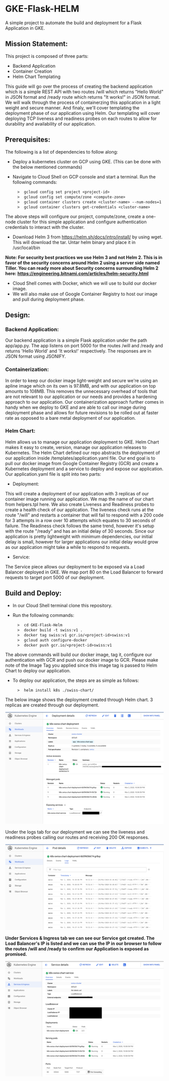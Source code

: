 # GKE-Flask-HELM
A simple project to automate the build and deployment for a Flask Application in GKE.

## Mission Statement:
This project is composed of three parts:

- Backend Application
- Container Creation
- Helm Chart Templating

This guide will go over the process of creating the backend application which is a simple REST API with two routes /will which returns "Hello World" in JSON format and /ready route which returns "It works!" in JSON format. We will walk through the process of containerzing this application in a light weight and secure manner. And finaly, we'll cover templating the deployment phase of our application using Helm. Our templating will cover deploying TCP liveness and readiness probes on each routes to allow for durability and availability of our application.

## Prerequisites:
The following is a list of dependencies to follow along:

- Deploy a kubernetes cluster on GCP using GKE. (This can be done with the below mentioned commands)
- Navigate to Cloud Shell on GCP console and start a terminal. Run the following commands:

        >  gcloud config set project <project-id>
        >  gcloud config set compute/zone <compute-zone>
        >  gcloud container clusters create <cluster-name> --num-nodes=1
        >  gcloud container clusters get-credentials <cluster-name>

The above steps will configure our project, compute/zone, create a one-node cluster for this simple application and configure authentication credentials to interact with the cluster.

- Download Helm 3 from https://helm.sh/docs/intro/install/ by using wget. This will download the tar. Untar helm binary and place it in /usr/local/bin

**Note: For security best practices we use Helm 3 and not Helm 2. This is in favor of the security concerns around Helm 2 using a server side named Tiller. You can ready more about Security concerns surrounding Helm 2 here: https://engineering.bitnami.com/articles/helm-security.html**

- Cloud Shell comes with Docker, which we will use to build our docker image. 
- We will also make use of Google Container Registry to host our image and pull during deployment phase.

## Design:

### Backend Application:

Our backend application is a simple Flask application under the path app/app.py. The app listens on port 5000 for the routes /will and /ready and returns 'Hello World' and 'It works!' respectively. The responses are in JSON format using JSONIFY.

### Containerization:

In order to keep our docker image light-weight and secure we're using an apline image which on its own is 97.8MB, and with our application on top amounts to 108MB. This removes the unnecessary overhead of tools that are not relevant to our application or our needs and provides a hardening approach to our application. Our containerization approach further comes in handy when we deploy to GKE and are able to call our image during deployment phase and allows for future revisions to be rolled out at faster rate as opposed to a bare metal deployment of our application.

### Helm Chart:

Helm allows us to manage our application deployment to GKE. Helm Chart makes it easy to create, version, manage our application releases to Kubernetes. The Helm Chart defined our repo abstracts the deployment of our application inside /templates/application.yaml file. Our end goal is to pull our docker image from Google Container Registry (GCR) and create a Kubernetes deployment and a service to deploy and expose our application. Our application.yaml file is split into two parts:

- Deployment:

This will create a deployment of our application with 3 replicas of our container image running our application. We map the name of our chart from helpers.tpl here. We also create Liveness and Readiness probes to create a health check of our application. The liveness check runs at the route "/will" and restarts a container that will fail to respond with a 200 code for 3 attempts in a row over 10 attempts which equates to 30 seconds of failure. The Readiness check follows the same trend, however it's setup with the route "/ready" and has an initial delay of 30 seconds. Since our application is pretty lightweight with minimum dependencies, our initial delay is small, however for larger applications our initial delay would grow as our application might take a while to respond to requests.

- Service:

The Service piece allows our deployment to be exposed via a Load Balancer deployed in GKE. We map port 80 on the Load Balancer to forward requests to target port 5000 of our deployment. 


## Build and Deploy:

- In our Cloud Shell terminal clone this repository. 
- Run the following commands:

        >  cd GKE-Flask-Helm
        >  docker build -t swiss:v1 .
        >  docker tag swiss:v1 gcr.io/<project-id>swiss:v1
        >  gcloud auth configure-docker
        >  docker push gcr.io/<project-id>swiss:v1

The above commands will build our docker image, tag it, configure our authentication with GCR and push our docker image to GCR. Please make note of the Image Tag you applied since this image tag is passed to Helm Chart to deploy our application.

- To deploy our application, the steps are as simple as follows:

        >  helm install k8s ./swiss-chart/

The below image shows the deployment created through Helm chart. 3 replicas are created through our deployment.

![alt text](images/deployment.png)

Under the logs tab for our deployment we can see the liveness and readiness probes calling our routes and receiving 200 OK responses.

![alt text](images/probe-logs.png)

**Under Services & Ingress tab we can see our Service got created. The Load Balancer's IP is listed and we can use the IP in our browser to follow the routes <IP-Address>/will and <IP-Address>/ready to confirm our Application is exposed as promised.**

![alt text](images/service.png)

